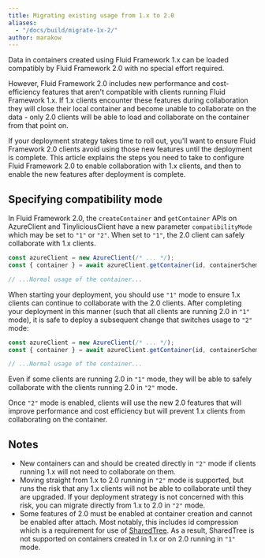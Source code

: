 ```yaml
---
title: Migrating existing usage from 1.x to 2.0
aliases:
  - "/docs/build/migrate-1x-2/"
author: marakow
---
```


Data in containers created using Fluid Framework 1.x can be loaded compatibly by Fluid Framework 2.0 with no special effort required.

However, Fluid Framework 2.0 includes new performance and cost-efficiency features that aren't compatible with clients running Fluid Framework 1.x.  If 1.x clients encounter these features during collaboration they will close their local container and become unable to collaborate on the data - only 2.0 clients will be able to load and collaborate on the container from that point on.

If your deployment strategy takes time to roll out, you'll want to ensure Fluid Framework 2.0 clients avoid using those new features until the deployment is complete.  This article explains the steps you need to take to configure Fluid Framework 2.0 to enable collaboration with 1.x clients, and then to enable the new features after deployment is complete.

## Specifying compatibility mode

In Fluid Framework 2.0, the `createContainer` and `getContainer` APIs on AzureClient and TinyliciousClient have a new parameter `compatibilityMode` which may be set to `"1"` or `"2"`.  When set to `"1"`, the 2.0 client can safely collaborate with 1.x clients.

```ts
const azureClient = new AzureClient(/* ... */);
const { container } = await azureClient.getContainer(id, containerSchema, "1");

// ...Normal usage of the container...
```

When starting your deployment, you should use `"1"` mode to ensure 1.x clients can continue to collaborate with the 2.0 clients.  After completing your deployment in this manner (such that all clients are running 2.0 in `"1"` mode), it is safe to deploy a subsequent change that switches usage to `"2"` mode:

```ts
const azureClient = new AzureClient(/* ... */);
const { container } = await azureClient.getContainer(id, containerSchema, "2");

// ...Normal usage of the container...
```

Even if some clients are running 2.0 in `"1"` mode, they will be able to safely collaborate with the clients running 2.0 in `"2"` mode.

Once `"2"` mode is enabled, clients will use the new 2.0 features that will improve performance and cost efficiency but will prevent 1.x clients from collaborating on the container.

## Notes

*   New containers can and should be created directly in `"2"` mode if clients running 1.x will not need to collaborate on them.
*   Moving straight from 1.x to 2.0 running in `"2"` mode is supported, but runs the risk that any 1.x clients will not be able to collaborate until they are upgraded.  If your deployment strategy is not concerned with this risk, you can migrate directly from 1.x to 2.0 in `"2"` mode.
*   Some features of 2.0 must be enabled at container creation and cannot be enabled after attach.  Most notably, this includes id compression which is a requirement for use of [SharedTree](https://fluidframework.com/docs/data-structures/tree/).  As a result, SharedTree is not supported on containers created in 1.x or on 2.0 running in `"1"` mode.

